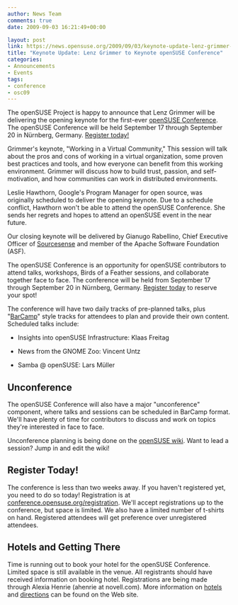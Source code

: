 ```yaml
---
author: News Team
comments: true
date: 2009-09-03 16:21:49+00:00

layout: post
link: https://news.opensuse.org/2009/09/03/keynote-update-lenz-grimmer-to-keynote-opensuse-conference/
title: "Keynote Update: Lenz Grimmer to Keynote openSUSE Conference"
categories:
- Announcements
- Events
tags:
- conference
- osc09
---
```



The openSUSE Project is happy to announce that Lenz Grimmer will be delivering the opening keynote for the first-ever [openSUSE Conference](http://conference.opensuse.org/). The openSUSE Conference will be held September 17 through September 20 in Nürnberg, Germany. [Register today!](http://conference.opensuse.org/registration/)





Grimmer's keynote, "Working in a Virtual Community," This session will talk about the pros and cons of working in a virtual organization, some proven best practices and tools, and how everyone can benefit from this working environment. Grimmer will discuss how to build trust, passion, and self-motivation, and how communities can work in distributed environments.





Leslie Hawthorn, Google's Program Manager for open source, was originally scheduled to deliver the opening keynote. Due to a schedule conflict, Hawthorn won't be able to attend the openSUSE Conference. She sends her regrets and hopes to attend an openSUSE event in the near future.





Our closing keynote will be delivered by Gianugo Rabellino, Chief Executive Officer of [Sourcesense](http://www.sourcesense.com/en/home) and member of the Apache Software Foundation (ASF).





The openSUSE Conference is an opportunity for openSUSE contributors to attend talks, workshops, Birds of a Feather sessions, and collaborate together face to face. The conference will be held from September 17 through September 20 in Nürnberg, Germany. [Register today](http://conference.opensuse.org/registration/) to reserve your spot!



The conference will have two daily tracks of pre-planned talks, plus "[BarCamp](http://en.wikipedia.org/wiki/BarCamp)" style tracks for attendees to plan and provide their own content. Scheduled talks include:






    
  * Insights into openSUSE Infrastructure: Klaas Freitag

    
  * News from the GNOME Zoo: Vincent Untz

    
  * Samba @ openSUSE: Lars Müller





## Unconference





The openSUSE Conference will also have a major "unconference" component, where talks and sessions can be scheduled in BarCamp format. We'll have plenty of time for contributors to discuss and work on topics they're interested in face to face.





Unconference planning is being done on the [openSUSE wiki](http://en.opensuse.org/OpenSUSE_Conf_2009_Unconference). Want to lead a session? Jump in and edit the wiki!





## Register Today!





The conference is less than two weeks away. If you haven't registered yet, you need to do so today! Registration is at [conference.opensuse.org/registration](http://conference.opensuse.org/registration/). We'll accept registrations up to the conference, but space is limited. We also have a limited number of t-shirts on hand. Registered attendees will get preference over unregistered attendees.





## Hotels and Getting There





Time is running out to book your hotel for the openSUSE Conference. Limited space is still available in the venue. All registrants should have received information on booking hotel. Registrations are being made through Alexia Henrie (ahenrie at novell.com). More information on [hotels](http://conference.opensuse.org/where-to-stay/) and [directions](http://conference.opensuse.org/getting-there/) can be found on the Web site.

		
